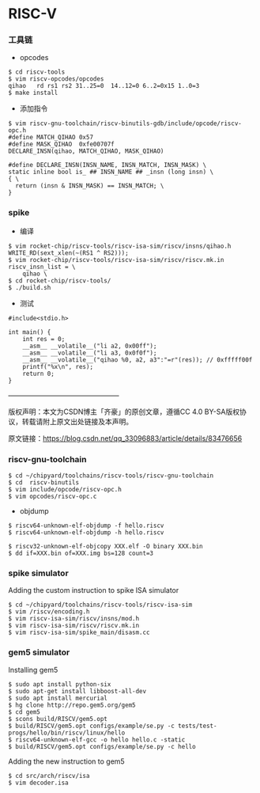 # RISC-V
### 工具链
* opcodes
```
$ cd riscv-tools
$ vim riscv-opcodes/opcodes
qihao   rd rs1 rs2 31..25=0  14..12=0 6..2=0x15 1..0=3
$ make install
```
* 添加指令
```
$ vim riscv-gnu-toolchain/riscv-binutils-gdb/include/opcode/riscv-opc.h
#define MATCH_QIHAO 0x57
#define MASK_QIHAO  0xfe00707f
DECLARE_INSN(qihao, MATCH_QIHAO, MASK_QIHAO)

#define DECLARE_INSN(INSN_NAME, INSN_MATCH, INSN_MASK) \
static inline bool is_ ## INSN_NAME ## _insn (long insn) \
{ \
  return (insn & INSN_MASK) == INSN_MATCH; \
}
```
### spike
* 编译
```
$ vim rocket-chip/riscv-tools/riscv-isa-sim/riscv/insns/qihao.h
WRITE_RD(sext_xlen(~(RS1 ^ RS2)));
$ vim rocket-chip/riscv-tools/riscv-isa-sim/riscv/riscv.mk.in
riscv_insn_list = \
	qihao \
$ cd rocket-chip/riscv-tools/
$ ./build.sh
```
* 测试
```
#include<stdio.h>

int main() {
    int res = 0;
    __asm__ __volatile__("li a2, 0x00ff");
    __asm__ __volatile__("li a3, 0x0f0f");
    __asm__ __volatile__("qihao %0, a2, a3":"=r"(res)); // 0xfffff00f
    printf("%x\n", res);
    return 0;
}
```

————————————————

版权声明：本文为CSDN博主「齐豪」的原创文章，遵循CC 4.0 BY-SA版权协议，转载请附上原文出处链接及本声明。

原文链接：https://blog.csdn.net/qq_33096883/article/details/83476656

### riscv-gnu-toolchain
```
$ cd ~/chipyard/toolchains/riscv-tools/riscv-gnu-toolchain
$ cd  riscv-binutils
$ vim include/opcode/riscv-opc.h
$ vim opcodes/riscv-opc.c
```
* objdump
```
$ riscv64-unknown-elf-objdump -f hello.riscv
$ riscv64-unknown-elf-objdump -h hello.riscv
```

```
$ riscv32-unknown-elf-objcopy XXX.elf -O binary XXX.bin
$ dd if=XXX.bin of=XXX.img bs=128 count=3
```
### spike simulator
Adding the custom instruction to spike ISA simulator
```
$ cd ~/chipyard/toolchains/riscv-tools/riscv-isa-sim
$ vim /riscv/encoding.h
$ vim riscv-isa-sim/riscv/insns/mod.h
$ vim riscv-isa-sim/riscv/riscv.mk.in
$ vim riscv-isa-sim/spike_main/disasm.cc
```
### gem5 simulator
Installing gem5
```
$ sudo apt install python-six
$ sudo apt-get install libboost-all-dev
$ sudo apt install mercurial
$ hg clone http://repo.gem5.org/gem5
$ cd gem5
$ scons build/RISCV/gem5.opt
$ build/RISCV/gem5.opt configs/example/se.py -c tests/test-progs/hello/bin/riscv/linux/hello
$ riscv64-unknown-elf-gcc -o hello hello.c -static
$ build/RISCV/gem5.opt configs/example/se.py -c hello
```
Adding the new instruction to gem5
```
$ cd src/arch/riscv/isa
$ vim decoder.isa
```


